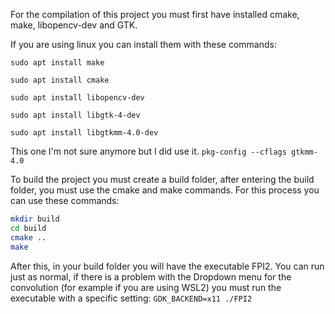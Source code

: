For the compilation of this project you must first have installed cmake, make, libopencv-dev and GTK.

If you are using linux you can install them with these commands:

`sudo apt install make`

`sudo apt install cmake`

`sudo apt install libopencv-dev`

`sudo apt install libgtk-4-dev`

`sudo apt install libgtkmm-4.0-dev`

This one I'm not sure anymore but I did use it.
`pkg-config --cflags gtkmm-4.0`

To build the project you must create a build folder, after entering the build folder, you must use the cmake and make commands. For this process you can use these commands:

```bash
mkdir build
cd build
cmake ..
make
```

After this, in your build folder you will have the executable FPI2. You can run just as normal, if there is a problem with the Dropdown menu for the convolution (for example if you are using WSL2) you must run the executable with a specific setting:
`GDK_BACKEND=x11 ./FPI2`